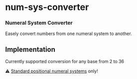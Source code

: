 # num-sys-converter

### Numeral System Converter

Easely convert numbers from one numeral system to another.

## Implementation

Currently supported conversion for any base from 2 to 36

:warning: [Standard positional numeral systems](https://en.wikipedia.org/wiki/List_of_numeral_systems#Standard_positional_numeral_systems "List of numeral systems - Wikipedia") only!
